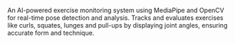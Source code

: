 An AI-powered exercise monitoring system using MediaPipe and OpenCV for real-time pose detection and analysis. 
Tracks and evaluates exercises like curls, squates, lunges and pull-ups by displaying joint angles, ensuring accurate form and technique.
